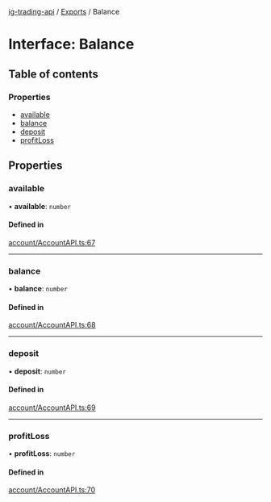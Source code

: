 [ig-trading-api](../README.md) / [Exports](../modules.md) / Balance

# Interface: Balance

## Table of contents

### Properties

- [available](Balance.md#available)
- [balance](Balance.md#balance)
- [deposit](Balance.md#deposit)
- [profitLoss](Balance.md#profitloss)

## Properties

### available

• **available**: `number`

#### Defined in

[account/AccountAPI.ts:67](https://github.com/bennycode/ig-trading-api/blob/c7d6810/src/account/AccountAPI.ts#L67)

---

### balance

• **balance**: `number`

#### Defined in

[account/AccountAPI.ts:68](https://github.com/bennycode/ig-trading-api/blob/c7d6810/src/account/AccountAPI.ts#L68)

---

### deposit

• **deposit**: `number`

#### Defined in

[account/AccountAPI.ts:69](https://github.com/bennycode/ig-trading-api/blob/c7d6810/src/account/AccountAPI.ts#L69)

---

### profitLoss

• **profitLoss**: `number`

#### Defined in

[account/AccountAPI.ts:70](https://github.com/bennycode/ig-trading-api/blob/c7d6810/src/account/AccountAPI.ts#L70)
